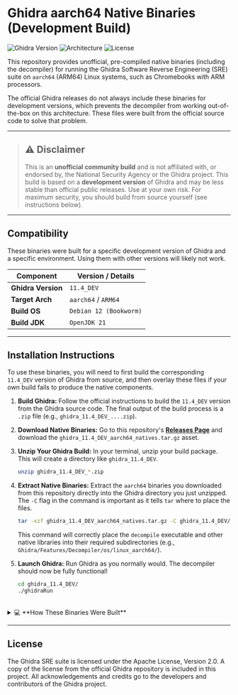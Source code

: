 # Ghidra aarch64 Native Binaries (Development Build)

![Ghidra Version](https://img.shields.io/badge/Ghidra-11.4_DEV-blueviolet)
![Architecture](https://img.shields.io/badge/Architecture-aarch64-informational)
![License](https://img.shields.io/badge/License-Apache_2.0-blue)

This repository provides unofficial, pre-compiled native binaries (including the decompiler) for running the Ghidra Software Reverse Engineering (SRE) suite on `aarch64` (ARM64) Linux systems, such as Chromebooks with ARM processors.

The official Ghidra releases do not always include these binaries for development versions, which prevents the decompiler from working out-of-the-box on this architecture. These files were built from the official source code to solve that problem.

---

> ## ⚠️ Disclaimer
>
> This is an **unofficial community build** and is not affiliated with, or endorsed by, the National Security Agency or the Ghidra project. This build is based on a **development version** of Ghidra and may be less stable than official public releases. Use at your own risk. For maximum security, you should build from source yourself (see instructions below).

---

## Compatibility

These binaries were built for a specific development version of Ghidra and a specific environment. Using them with other versions will likely not work.

| Component           | Version / Details            |
| ------------------- | ---------------------------- |
| **Ghidra Version** | `11.4_DEV`                   |
| **Target Arch** | `aarch64` / `ARM64`          |
| **Build OS** | `Debian 12 (Bookworm)`       |
| **Build JDK** | `OpenJDK 21`                 |

---

## Installation Instructions

To use these binaries, you will need to first build the corresponding `11.4_DEV` version of Ghidra from source, and then overlay these files if your own build fails to produce the native components.

1.  **Build Ghidra:** Follow the official instructions to build the `11.4_DEV` version from the Ghidra source code. The final output of the build process is a `.zip` file (e.g., `ghidra_11.4_DEV_....zip`).

2.  **Download Native Binaries:** Go to this repository's **[Releases Page](https://github.com/bolo73/ghidra-aarch64-natives/releases)** and download the `ghidra_11.4_DEV_aarch64_natives.tar.gz` asset.

3.  **Unzip Your Ghidra Build:** In your terminal, unzip your build package. This will create a directory like `ghidra_11.4_DEV`.
    ```bash
    unzip ghidra_11.4_DEV_*.zip
    ```

4.  **Extract Native Binaries:** Extract the `aarch64` binaries you downloaded from this repository directly into the Ghidra directory you just unzipped. The `-C` flag in the command is important as it tells `tar` where to place the files.
    ```bash
    tar -xzf ghidra_11.4_DEV_aarch64_natives.tar.gz -C ghidra_11.4_DEV/
    ```
    This command will correctly place the `decompile` executable and other native libraries into their required subdirectories (e.g., `Ghidra/Features/Decompiler/os/linux_aarch64/`).

5.  **Launch Ghidra:** Run Ghidra as you normally would. The decompiler should now be fully functional!
    ```bash
    cd ghidra_11.4_DEV/
    ./ghidraRun
    ```

<br/>

<details>
<summary>💻 **How These Binaries Were Built**</summary>

For transparency, these binaries were created on a Debian 12 system by following these key steps after many rounds of troubleshooting:

1.  Installed necessary build tools (`build-essential`, `make`, etc.).
2.  Manually installed `OpenJDK 21` and configured it to be the system default.
3.  Cloned the Ghidra `master` branch and ran the build.
4.  Ran the bootstrap script to fetch all third-party dependencies: `./gradlew -I gradle/support/fetchDependencies.gradle`
5.  Ran the main build command: `./gradlew buildGhidra`

</details>

---

## License

The Ghidra SRE suite is licensed under the Apache License, Version 2.0. A copy of the license from the official Ghidra repository is included in this project. All acknowledgements and credits go to the developers and contributors of the Ghidra project.

